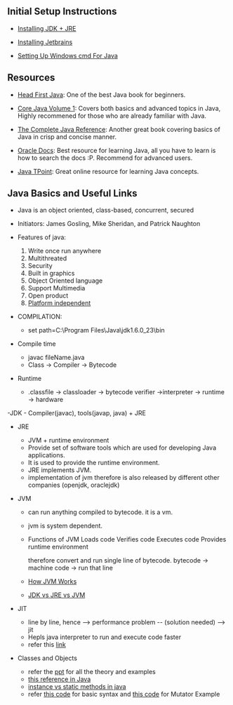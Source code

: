## Initial Setup Instructions

- [Installing JDK + JRE](https://docs.oracle.com/javase/8/docs/technotes/guides/install/install_overview.html)

- [Installing Jetbrains](https://www.jetbrains.com/help/idea/install-and-set-up-product.html)

- [Setting Up Windows cmd For Java](https://introcs.cs.princeton.edu/java/15inout/windows-cmd.html)


## Resources

- [Head First Java](https://ia601308.us.archive.org/35/items/HeadFirstJava2ndEdition/Head-First-Java-2nd-edition.pdf): One of the best Java book for beginners.

- [Core Java Volume 1](http://www2.nsru.ac.th/tung/java_doc/Core%20Java%20Volume%20I-%20Fundamentals%209th%20Edition-%20Horstmann,%20Cay%20S.%20&%20Cornell,%20Gary_2013.pdf): Covers both basics and advanced topics in Java, Highly recommened for those who are already familiar with Java.

- [The Complete Java Reference](http://iiti.ac.in/people/~tanimad/JavaTheCompleteReference.pdf): Another great book covering basics of Java in crisp and concise manner.

- [Oracle Docs](https://docs.oracle.com/javase/tutorial/): Best resource for learning Java, all you have to learn is how to search the docs :P. Recommend for advanced users.

- [Java TPoint](https://www.javatpoint.com/): Great online resource for learning Java concepts.


## Java Basics and Useful Links

- Java is an object oriented, class-based, concurrent, secured

- Initiators:
 	James Gosling, Mike Sheridan, and Patrick Naughton

- Features of java:
    1. Write once run anywhere
    2. Multithreated
    3. Security
    4. Built in graphics
    5. Object Oriented language
    6. Support Multimedia
    7. Open product
    8. [Platform  independent](https://www.geeksforgeeks.org/java-platform-independent/)
    

- COMPILATION:
	- set path=C:\Program Files\Java\jdk1.6.0_23\bin

- Compile time
	- javac fileName.java
	- Class -> Compiler -> Bytecode

- Runtime
	- .classfile -> classloader -> bytecode verifier ->interpreter -> runtime -> hardware

-JDK
	- Compiler(javac), tools(javap, java) + JRE

- JRE
	- JVM + runtime environment
	- Provide set of software tools which are used for developing Java applications.
	- It is used to provide the runtime environment.
	- JRE implements JVM.
	- implementation of jvm therefore is also released by different other companies (openjdk, oraclejdk)

- JVM
	- can run anything compiled to bytecode. it is a vm.
	- jvm is system dependent.
	- Functions of JVM
		Loads code
		Verifies code
		Executes code
		Provides runtime environment
	
		therefore convert and run single line of bytecode.
		bytecode -> machine code -> run that line
	- [ How JVM Works](https://www.geeksforgeeks.org/jvm-works-jvm-architecture/)
	- [ JDK vs JRE vs JVM ](https://www.geeksforgeeks.org/differences-jdk-jre-jvm/)

- JIT
	- line by line, hence --> performance problem -- (solution needed) --> jit
	- Hepls java interpreter to run and execute code faster
	- refer this [link](https://www.geeksforgeeks.org/just-in-time-compiler/)

- Classes and Objects
	- refer the [ppt](Java_Class_1.pptx) for all the theory and examples
	- [this reference in Java](https://www.geeksforgeeks.org/this-reference-in-java/)
	- [instance vs static methods in java](https://www.geeksforgeeks.org/static-methods-vs-instance-methods-java/)
	- refer [this code](Shirt.java) for basic syntax and [this code](Dog.java) for Mutator Example








